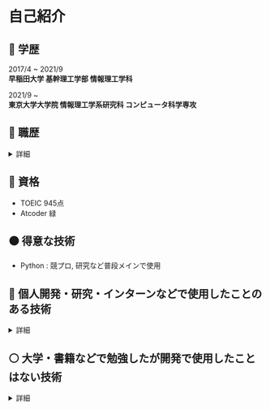 # 自己紹介
## :school: 学歴
  
2017/4 ~ 2021/9  
**早稲田大学 基幹理工学部 情報理工学科**  
  
2021/9 ~  
**東京大学大学院 情報理工学系研究科 コンピュータ科学専攻**  

## :office: 職歴
<details><summary>詳細</summary>
  
2018/3~2019/5  
**SOMPOコミュニケーションズ コールセンター事故受付窓口**  
損保ジャパン日本興亜の自動車事故受付窓口のコールセンター。お客様の情報や事故状況の聴取、実際に保険対応をする部署への引き継ぎ。　　  
  
2018/7~2021/3  
**家庭教師のトライ**  
家庭教師として数・英メインで小・中・高生の指導  
  
2020/12~  
**相席居酒屋 配膳・案内**  
配膳、どのような相手が良いかなど要望の聴取、要望を元にした席替え先の決定、席替え時の案内などの対応

2021/9~  
**イベントスタッフ 案内**  
有名アイドルやバンドのコンサートへの派遣を行なっている大手数社に登録。案内業務メイン。  

2021/11~2021/12  
**株式会社リクルート バックエンドエンジニア**  
検索エンジン周りの機能追加

</details>

## :green_book: 資格

- TOEIC 945点
- Atcoder 緑

## :black_circle: 得意な技術
- Python : 競プロ, 研究など普段メインで使用
## :large_blue_circle: 個人開発・研究・インターンなどで使用したことのある技術  
<details><summary>詳細</summary>

### 言語
- Python
  - 数値計算 
    - numpy
    - pandas
    - scipy
    - matplotlib
    - seaborn
  - 機械学習
    - tensorFlow
    - keras
    - pytorch
  - NLP
    - mecab
    - gensim
- C++
  - opencv
- HTML
- CSS
- Javascript
  - Node.js
    - Express 
- SQL  

### DBMS
- MySQL

### cloud
- AWS
  - Lambda
  - OpenSearch
    - ElasticSearch
    - Kibana
  - Api Gateway
  - EC2
  - S3
- GCP
  - BigQuery

### OS
- MacOS
- Windows
- Linux
  - Ubuntu
  - CentOS  

### その他
- wordpress
  - cocoon
- Docker
- Git
- Google Colaboratory
- LaTex
- Markdown
- vim

</details>

## :white_circle: 大学・書籍などで勉強したが開発で使用したことはない技術
<details><summary>詳細</summary>

### 言語
- C
- Java
- Fortran
- Ocaml

### DBMS
- PostgreSQL  

### その他
- Matlab

</details>

